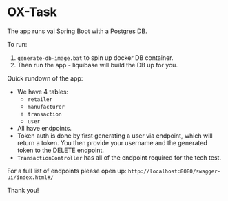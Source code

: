 # OX-Task

The app runs vai Spring Boot with a Postgres DB.

To run:

1. `generate-db-image.bat` to spin up docker DB container.
2. Then run the app - liquibase will build the DB up for you.

Quick rundown of the app:

- We have 4 tables:
  - `retailer`
  - `manufacturer`
  - `transaction`
  - `user`
- All have endpoints.
- Token auth is done by first generating a user via endpoint, which will return a token. You then provide your username and the generated token to the DELETE endpoint.
- `TransactionController` has all of the endpoint required for the tech test.

For a full list of endpoints please open up: `http://localhost:8080/swagger-ui/index.html#/`

Thank you!